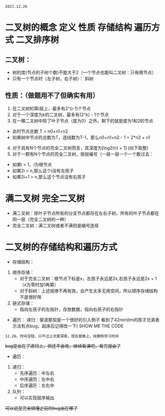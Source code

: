```
2021.12.26
```

# 二叉树的概念 定义 性质 存储结构 遍历方式 二叉排序树

## 二叉树：
- 树的度(节点的子树个数)不能大于2（一个节点也能叫二叉树：只有根节点）
- 只有一个节点时（左子树，右子树）： 斜树

## 性质：（做题用不了但确实有用）
1. 在二叉树的第i层上，最多有2^(i-1)个节点
2. 对于一个深度为k的二叉树，最多有(2^k) - 1个节点
3. 在一棵二叉树中除了叶子节点（度为0）之外，剩下的就是度为1和2的节点
- 此时节点总数 T = n0+n1+n2
- 如果树中节点的总数为T，连线数为T-1，那么n0+n1+n2 - 1 = 2*n2 + n1

4. 对于具有N个节点的完全二叉树而言，其深度为[log2(n) + 1] (向下取整)
5. 对于一颗有N个节点的完全二叉树，按层编号（一层一层一个一个数过去：
- 如果i = 1，i为根节点
- 如果2i > n,那么这个i没有左孩子
- 如果2i+1 > n,那么这个节点没有右孩子

# 满二叉树 完全二叉树 

- 满二叉树：除叶子节点所有的分支节点都存在左右子树，所有的叶子节点都在同一层（完全二叉树的一种）
- 完全二叉树：满二叉树或者不满但是编号连续

# 二叉树的存储结构和遍历方式

- 存储结构：
1. 顺序存储：
    - 对于完全二叉树：根节点下标是x，左孩子永远是2x,右孩子永远是2x + 1（x为零时加1再算）
    - 对于斜树：上述规律不再有效，会产生太多无用空间，所以顺序存储结构不是很好用
2. 链式存储：
    - 指向左孩子的左指针，存放数据，指向右孩子的右指针

- 遍历：
递归：斐波那契是一个很好的引入例子
看到了42min(tm的孩子兄弟表示法有点bug，起床后记得改一下)
SHOW ME THE CODE

```
12.26，时间没错，只不过上次是深夜，现在是晚上，纯懒狗学习时间
```

~~bug是出在了递归上，但还不会改，继续看课吧，看完就会了~~
- 遍历：
1. 递归：
    - 先序遍历：中左右
    - 中序遍历：左中右
    - 后序遍历：左右中
2. 队列：
    - 可以实现层序输出



~~可以说是完全搞懂之前的bug出在哪了~~